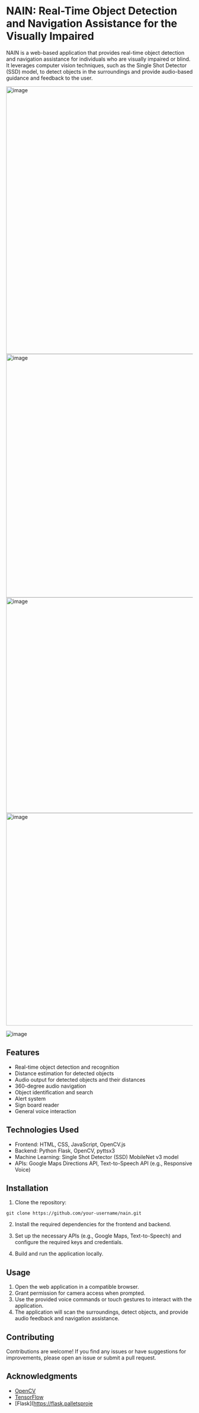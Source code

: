 # NAIN: Real-Time Object Detection and Navigation Assistance for the Visually Impaired

NAIN is a web-based application that provides real-time object detection and navigation assistance for individuals who are visually impaired or blind. It leverages computer vision techniques, such as the Single Shot Detector (SSD) model, to detect objects in the surroundings and provide audio-based guidance and feedback to the user.

<img width="720" alt="image" src="https://github.com/muskangupta123/NAIN-An-App-For-The-Blind/assets/116276756/e4a12ccd-65ad-4378-a57a-8a4a1d9d03ef">

<img width="655" alt="image" src="https://github.com/muskangupta123/NAIN-An-App-For-The-Blind/assets/116276756/abc666de-dd0c-41dc-a161-76776bee3eee">

<img width="580" alt="image" src="https://github.com/muskangupta123/NAIN-An-App-For-The-Blind/assets/116276756/9755fd0c-6adf-4d17-8424-374ec58eac37">

<img width="572" alt="image" src="https://github.com/muskangupta123/NAIN-An-App-For-The-Blind/assets/116276756/2bf8e52a-9170-4a1d-a7e1-2049cb6acedb">

![image](https://github.com/muskangupta123/NAIN-An-App-For-The-Blind/assets/116276756/2be7fa89-3514-40dc-a638-5f52d1605b62)

## Features

- Real-time object detection and recognition
- Distance estimation for detected objects
- Audio output for detected objects and their distances
- 360-degree audio navigation
- Object identification and search
- Alert system
- Sign board reader
- General voice interaction


## Technologies Used

- Frontend: HTML, CSS, JavaScript, OpenCV.js
- Backend: Python Flask, OpenCV, pyttsx3
- Machine Learning: Single Shot Detector (SSD) MobileNet v3 model
- APIs: Google Maps Directions API, Text-to-Speech API (e.g., Responsive Voice)

## Installation

1. Clone the repository:

```
git clone https://github.com/your-username/nain.git
```

2. Install the required dependencies for the frontend and backend.

3. Set up the necessary APIs (e.g., Google Maps, Text-to-Speech) and configure the required keys and credentials.

4. Build and run the application locally.

## Usage

1. Open the web application in a compatible browser.
2. Grant permission for camera access when prompted.
3. Use the provided voice commands or touch gestures to interact with the application.
4. The application will scan the surroundings, detect objects, and provide audio feedback and navigation assistance.

## Contributing

Contributions are welcome! If you find any issues or have suggestions for improvements, please open an issue or submit a pull request.



## Acknowledgments

- [OpenCV](https://opencv.org/)
- [TensorFlow](https://www.tensorflow.org/)
- [Flask](https://flask.palletsproje




